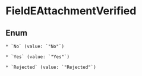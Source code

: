 
# FieldEAttachmentVerified

## Enum


    * `No` (value: `"No"`)

    * `Yes` (value: `"Yes"`)

    * `Rejected` (value: `"Rejected"`)



